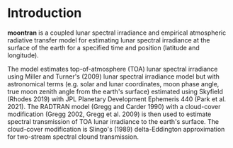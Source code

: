 # Introduction
<b>moontran</b> is a coupled lunar spectral irradiance and empirical atmospheric radiative transfer model for estimating lunar spectral irradiance at the surface of the earth for a specified time and position (latitude and longitude).

The model estimates top-of-atmosphere (TOA) lunar spectral irradiance using Miller and Turner's (2009) lunar spectral irradiance model but with astronomical terms (e.g. solar and lunar coordinates, moon phase angle, true moon zenith angle from the earth's surface) estimated using Skyfield (Rhodes 2019) with JPL Planetary Development Ephemeris 440 (Park et al. 2021). The RADTRAN model (Gregg and Carder 1990) with a cloud-cover modification (Gregg 2002, Gregg et al. 2009) is then used to estimate spectral transmission of TOA lunar irradiance to the earth's surface. The cloud-cover modification is Slingo's (1989) delta-Eddington approximation for two-stream spectral clound transmission.

